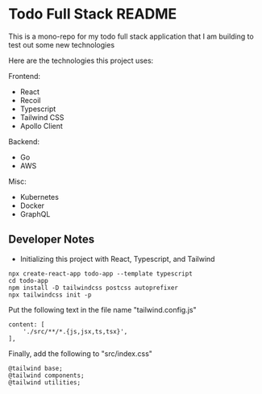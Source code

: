 # Todo Full Stack README

This is a mono-repo for my todo full stack application that I am building to test out some new technologies

Here are the technologies this project uses:

Frontend:
* React
* Recoil
* Typescript
* Tailwind CSS
* Apollo Client

Backend:
* Go
* AWS

Misc:
* Kubernetes
* Docker
* GraphQL

## Developer Notes

* Initializing this project with React, Typescript, and Tailwind
```
npx create-react-app todo-app --template typescript
cd todo-app
npm install -D tailwindcss postcss autoprefixer 
npx tailwindcss init -p
```
Put the following text in the file name "tailwind.config.js"
```
content: [
    './src/**/*.{js,jsx,ts,tsx}',
],
```
Finally, add the following to "src/index.css"
```
@tailwind base;
@tailwind components;
@tailwind utilities;
```